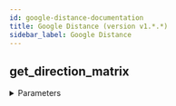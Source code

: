 ```yaml
---
id: google-distance-documentation
title: Google Distance (version v1.*.*)
sidebar_label: Google Distance
---
```


## get_direction_matrix



<details><summary>Parameters</summary>

#### destinations (required)

One or more locations to use as the finishing point for calculating travel distance and time. The options for the destinations parameter are the same as for the origins parameter, described above.

**Type:** string

#### origins (required)

The starting point for calculating travel distance and time.You can supply one or more locations separated by the pipe character (|), in the form of an address, latitude/longitude coordinates, or a place ID.

**Type:** string

#### outputFormat (required)

desired output format. json or xml

**Type:** string

#### arrival_time

Specifies the desired time of arrival for transit requests, in seconds since midnight, January 1, 1970 UTC.

**Type:** string

#### avoid

Introduces restrictions to the route.

**Type:** string

#### departure_time

The desired time of departure.

**Type:** string

#### language

The language in which to return results.

**Type:** string

#### mode

defaults to driving. driving, walking, bicycling, or transit

**Type:** string

#### region

The region code, specified as a ccTLD (country code top-level domain) two-character value

**Type:** string

#### traffic_model

defaults to best_guess. choose from best_guess, pessimistic or optimistic

**Type:** string

#### transit_mode

Specifies one or more preferred modes of transit. choose from bus, subway, train, tram, or rail. eg transit_mode=train|tram|subway

**Type:** string

#### transit_routing_preference

Specifies preferences for transit requests. choose from less_walking or fewer_transfers

**Type:** string

#### units

Specifies the unit system to use when expressing distance as text.

**Type:** string

</details>


